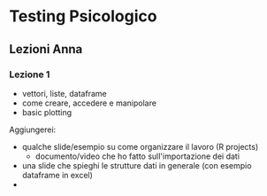 # Testing Psicologico

## Lezioni Anna

### Lezione 1

- vettori, liste, dataframe
- come creare, accedere e manipolare
- basic plotting

Aggiungerei:

- qualche slide/esempio su come organizzare il lavoro (R projects)
	+ documento/video che ho fatto sull'importazione dei dati
- una slide che spieghi le strutture dati in generale (con esempio dataframe in excel)
- 